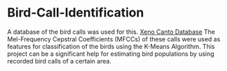 # Bird-Call-Identification

A database of the bird calls was used for this. [Xeno Canto Database](https://www.xeno-canto.org)
The Mel-Frequency Cepstral Coefficients (MFCCs) of these calls were used as features for classification of the birds using the K-Means Algorithm.
This project can be a significant help for estimating bird populations by using recorded bird calls of a certain area.
